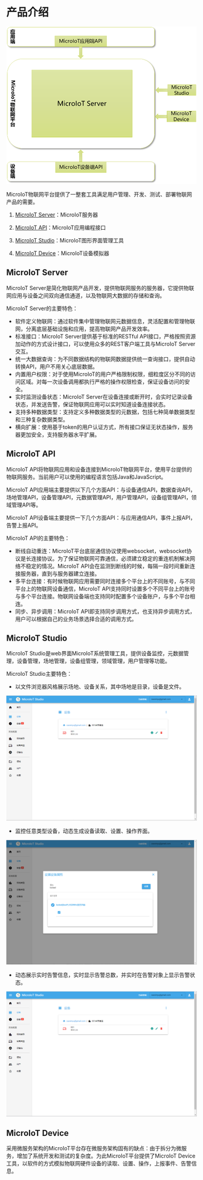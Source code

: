 # 产品介绍

![img36](img/img36.png)

MicroIoT物联网平台提供了一整套工具满足用户管理、开发、测试、部署物联网产品的需要。

1. [MicroIoT Server](#microiot-server)：MicroIoT服务器

2. [MicroIoT API](#microiot-api)：MicroIoT应用编程接口

3. [MicroIoT Studio](#microiot-studio)：MicroIoT图形界面管理工具

4. [MicroIoT Device](#microiot-device)：MicroIoT设备模拟器

## MicroIoT Server

MicroIoT Server是简化物联网产品开发，提供物联网服务的服务器，它提供物联网应用与设备之间双向通信通道，以及物联网大数据的存储和查询。

MicroIoT Server的主要特色：

- 软件定义物联网：通过软件集中管理物联网元数据信息，灵活配置和管理物联网，分离底层基础设施和应用，提高物联网产品开发效率。
- 标准接口：MicroIoT Server提供基于标准的RESTful API接口，严格按照资源加动作的方式设计接口，可以使用众多的REST客户端工具与MicroIoT Server交互。
- 统一大数据查询：为不同数据结构的物联网数据提供统一查询接口，提供自动转换API，用户不用关心底层数据。
- 内置用户权限：对于使用MicroIoT的用户严格限制权限，细粒度区分不同的访问区域。对每一次设备调用都执行严格的操作权限检查，保证设备访问的安全。
- 实时监测设备状态：MicroIoT Server在设备连接或断开时，会实时记录设备状态，并发送告警，保证物联网应用可以实时知道设备连接状态。
- 支持多种数据类型：支持定义多种数据类型的元数据，包括七种简单数据类型和三种复杂数据类型。
- 横向扩展：使用基于token的用户认证方式，所有接口保证无状态操作，服务器更加安全，支持服务器水平扩展。

## MicroIoT API

MicroIoT API将物联网应用和设备连接到MicroIoT物联网平台，使用平台提供的物联网服务。当前用户可以使用的编程语言包括Java和JavaScript。

MicroIoT API应用端主要提供以下几个方面API：与设备通信API，数据查询API，场地管理API，设备管理API，元数据管理API，用户管理API，设备组管理API，领域管理API等。

MicroIoT API设备端主要提供一下几个方面API：与应用通信API，事件上报API，告警上报API。

MicroIoT API的主要特色：

- 断线自动重连：MicroIoT平台底层通信协议使用websocket，websocket协议是长连接协议。为了保证物联网可靠通信，必须建立稳定的重连机制解决网络不稳定的情况。MicroIoT API会在监测到断线的时候，每隔一段时间重新连接服务器，直到与服务器建立连接。
- 多平台连接：有时候物联网应用需要同时连接多个平台上的不同账号，与不同平台上的物联网设备通信，MicroIoT API支持同时设置多个不同平台上的账号与多个平台连接。物联网设备端也支持同时配置多个设备账户，与多个平台相连。
- 同步、异步调用：MicroIoT API即支持同步调用方式，也支持异步调用方式，用户可以根据自己的业务场景选择合适的调用方式。

## MicroIoT Studio

MicroIoT Studio是web界面MicroIoT系统管理工具，提供设备监控，元数据管理，设备管理，场地管理，设备组管理，领域管理，用户管理等功能。

MicroIoT Studio主要特色：                                                                    

- 以文件浏览器风格展示场地、设备关系，其中场地是目录，设备是文件。

![img37](img/img37.png)

- 监控任意类型设备，动态生成设备读取、设置、操作界面。

![img38](img/img38.png)

- 动态展示实时告警信息，实时显示告警总数，并实时在告警对象上显示告警状态。

![img39](img/img39.png)

## MicroIoT Device

采用微服务架构的MicroIoT平台存在微服务架构固有的缺点：由于拆分为微服务，增加了系统开发和测试的复杂度。为此MicroIoT平台提供了MicroIoT Device工具，以软件的方式模拟物联网硬件设备的读取、设置、操作，上报事件、告警信息。